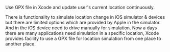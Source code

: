 Use GPX file in Xcode and update user's current location continuously.




There is functionality to simulate location change in iOS simulator & devices but there are limited options which are provided by Apple in the simulator. And in the iOS device need to drive manually for simulation. Now a days there are many applications need simulation in a specific location, Xcode provides facility to use a GPX file for location simulation from one place to another place.
